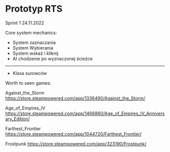 # Prototyp RTS

Sprint 1 24.11.2022

Core system mechanics:

- System zaznaczania
- System Wybierania
- System wskaż i kliknij
- AI chodzenie po wyznaczonej ścieżce

______________________________________
- Klasa surowców


Worth to seen games:

Against_the_Storm
https://store.steampowered.com/app/1336490/Against_the_Storm/

Age_of_Empires_IV
https://store.steampowered.com/app/1466860/Age_of_Empires_IV_Anniversary_Edition/

Farthest_Frontier
https://store.steampowered.com/app/1044720/Farthest_Frontier/

Frostpunk
https://store.steampowered.com/app/323190/Frostpunk/
